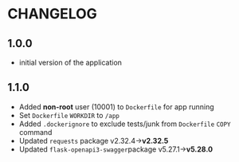 # CHANGELOG

## 1.0.0
- initial version of the application

## 1.1.0
- Added __non-root__ user (10001) to `Dockerfile` for app running
- Set `Dockerfile` `WORKDIR` to `/app`
- Added `.dockerignore` to exclude tests/junk from `Dockerfile` `COPY` command
- Updated `requests` package v2.32.4->__v2.32.5__
- Updated `flask-openapi3-swagger`package v5.27.1->__v5.28.0__